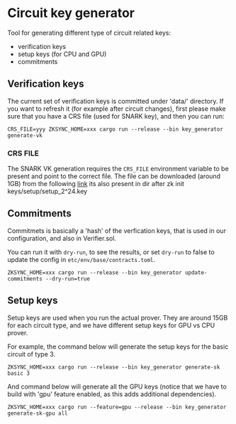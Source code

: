 # Circuit key generator

Tool for generating different type of circuit related keys:

- verification keys
- setup keys (for CPU and GPU)
- commitments

## Verification keys

The current set of verification keys is committed under 'data/' directory. If you want to refresh it (for example after
circuit changes), first please make sure that you have a CRS file (used for SNARK key), and then you can run:

```shell
CRS_FILE=yyy ZKSYNC_HOME=xxx cargo run --release --bin key_generator generate-vk
```

### CRS FILE

The SNARK VK generation requires the `CRS_FILE` environment variable to be present and point to the correct file. The
file can be downloaded (around 1GB) from the following
[link](https://storage.googleapis.com/matterlabs-setup-keys-us/setup-keys/setup_2^24.key) its also present in dir after
zk init keys/setup/setup_2^24.key

## Commitments

Commitmets is basically a 'hash' of the verfication keys, that is used in our configuration, and also in Verifier.sol.

You can run it with `dry-run`, to see the results, or set `dry-run` to false to update the config in
`etc/env/base/contracts.toml`.

```shell
ZKSYNC_HOME=xxx cargo run --release --bin key_generator update-commitments --dry-run=true
```

## Setup keys

Setup keys are used when you run the actual prover. They are around 15GB for each circuit type, and we have different
setup keys for GPU vs CPU prover.

For example, the command below will generate the setup keys for the basic circuit of type 3.

```shell
ZKSYNC_HOME=xxx cargo run --release --bin key_generator generate-sk basic 3
```

And command below will generate all the GPU keys (notice that we have to build with 'gpu' feature enabled, as this adds
additional dependencies).

```shell
ZKSYNC_HOME=xxx cargo run --feature=gpu --release --bin key_generator generate-sk-gpu all
```
